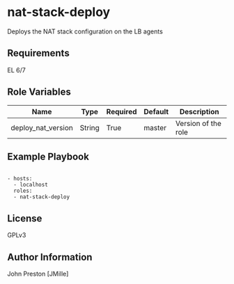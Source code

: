 nat-stack-deploy
================

Deploys the NAT stack configuration on the LB agents

Requirements
------------

EL 6/7

Role Variables
--------------

| Name | Type | Required | Default | Description
|--- |--- |--- |--- |---
| deploy_nat_version | String | True | master | Version of the role


Example Playbook
----------------

```

- hosts:
  - localhost
  roles:
  - nat-stack-deploy

```

License
-------

GPLv3

Author Information
------------------

John Preston [JMille]

